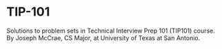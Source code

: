 # TIP-101

Solutions to problem sets in Technical Interview Prep 101 (TIP101) course.
By Joseph McCrae, CS Major, at University of Texas at San Antonio.